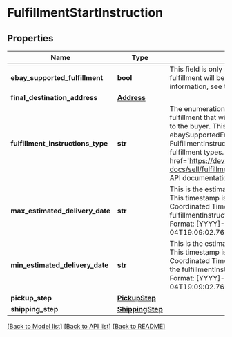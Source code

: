# FulfillmentStartInstruction

## Properties
Name | Type | Description | Notes
------------ | ------------- | ------------- | -------------
**ebay_supported_fulfillment** | **bool** | This field is only returned if its value is true and indicates that the fulfillment will be shipped via eBay&#x27;s Global Shipping Program. For more information, see the Global Shipping Program help topic. | [optional] 
**final_destination_address** | [**Address**](Address.md) |  | [optional] 
**fulfillment_instructions_type** | **str** | The enumeration value returned in this field indicates the method of fulfillment that will be used to deliver this set of line items (this package) to the buyer. This field will have a value of SHIP_TO if the ebaySupportedFulfillment field is returned with a value of true. See the FulfillmentInstructionsType definition for more information about different fulfillment types. For implementation help, refer to &lt;a href&#x3D;&#x27;https://developer.ebay.com/api-docs/sell/fulfillment/types/sel:FulfillmentInstructionsType&#x27;&gt;eBay API documentation&lt;/a&gt; | [optional] 
**max_estimated_delivery_date** | **str** | This is the estimated latest date that the fulfillment will be completed. This timestamp is in ISO 8601 format, which uses the 24-hour Universal Coordinated Time (UTC) clock. This field is not returned ifthe value of the fulfillmentInstructionsType field is DIGITAL or PREPARE_FOR_PICKUP. Format: [YYYY]-[MM]-[DD]T[hh]:[mm]:[ss].[sss]Z Example: 2015-08-04T19:09:02.768Z | [optional] 
**min_estimated_delivery_date** | **str** | This is the estimated earliest date that the fulfillment will be completed. This timestamp is in ISO 8601 format, which uses the 24-hour Universal Coordinated Time (UTC) clock. This field is not returned if the value of the fulfillmentInstructionsType field is DIGITAL or PREPARE_FOR_PICKUP. Format: [YYYY]-[MM]-[DD]T[hh]:[mm]:[ss].[sss]Z Example: 2015-08-04T19:09:02.768Z | [optional] 
**pickup_step** | [**PickupStep**](PickupStep.md) |  | [optional] 
**shipping_step** | [**ShippingStep**](ShippingStep.md) |  | [optional] 

[[Back to Model list]](../README.md#documentation-for-models) [[Back to API list]](../README.md#documentation-for-api-endpoints) [[Back to README]](../README.md)


